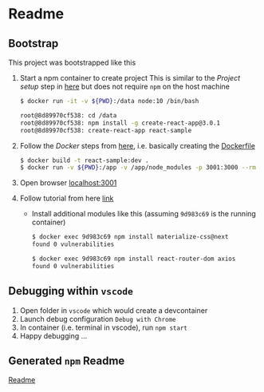 # Readme

## Bootstrap

This project was bootstrapped like this

1. Start a npm container to create project
   This is similar to the _Project setup_ step in [here](https://mherman.org/blog/dockerizing-a-react-app/#react-router-and-nginx) but does not require `npm` on the host machine

    ```bash
    $ docker run -it -v ${PWD}:/data node:10 /bin/bash

    root@8d89970cf538: cd /data
    root@8d89970cf538: npm install -g create-react-app@3.0.1
    root@8d89970cf538: create-react-app react-sample
    ```

2. Follow the _Docker_ steps from [here](https://mherman.org/blog/dockerizing-a-react-app/#react-router-and-nginx), i.e. basically creating the [Dockerfile](Dockerfile)

    ```bash
    $ docker build -t react-sample:dev .
    $ docker run -v ${PWD}:/app -v /app/node_modules -p 3001:3000 --rm react-sample:dev
    ```

3. Open browser [localhost:3001](http://localhost:3001)

4. Follow tutorial from here [link](https://www.youtube.com/watch?v=dSN44KPRmTU&list=WL&index=67&t=0s)

    * Install additional modules like this (assuming `9d983c69` is the running container)

        ```bash
        $ docker exec 9d983c69 npm install materialize-css@next
        found 0 vulnerabilities

        $ docker exec 9d983c69 npm install react-router-dom axios
        found 0 vulnerabilities
        ```

## Debugging within `vscode`

1. Open folder in `vscode` which would create a devcontainer
2. Launch debug configuration `Debug with Chrome`
3. In container (i.e. terminal in vscode), run `npm start`
4. Happy debugging ...

## Generated `npm` Readme

[Readme](Readme_npm.md)